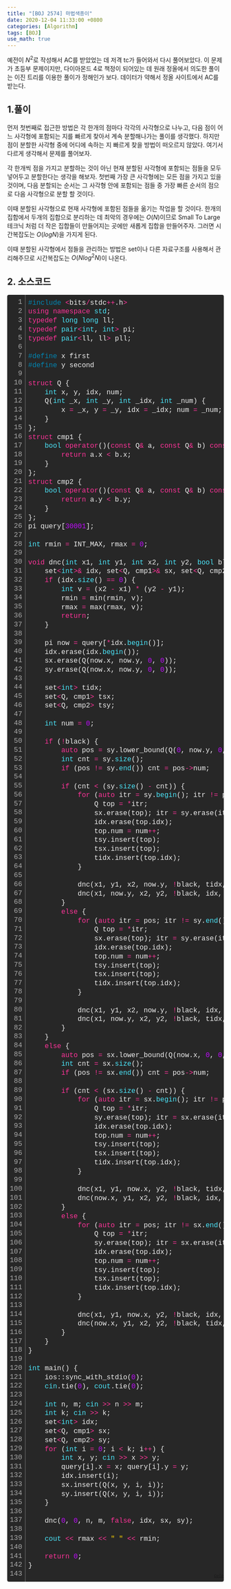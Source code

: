 ```yaml
---
title: "[BOJ 2574] 마법색종이"
date: 2020-12-04 11:33:00 +0800
categories: [Algorithm]
tags: [BOJ]
use_math: true
---
```




  예전이 $N^2$로 작성해서 AC를 받았었는 데 저격 tc가 들어와서 다시 풀어보았다. 이 문제가 초등부 문제이지만, 다이아몬드 4로 책정이 되어있는 데 원래 정올에서 의도한 풀이는 이진 트리를 이용한 풀이가 정해인가 보다. 데이터가 약해서 정올 사이트에서 AC를 받는다.

## 1.풀이

 먼저 첫번째로 접근한 방법은 각 한개의 점마다 각각의 사각형으로 나누고, 다음 점이 어느 사각형에 포함되는 지를 빠르게 찾아서 계속 분할해나가는 풀이를 생각했다. 하지만 점이 분할한 사각형 중에 어디에 속하는 지 빠르게 찾을 방법이 떠오르지 않았다. 여기서 다르게 생각해서 문제를 풀어보자.

 각 한개씩 점을 가지고 분할하는 것이 아닌 현재 분할된 사각형에 포함되는 점들을 모두 넣어두고 분할한다는 생각을 해보자. 첫번째 가장 큰 사각형에는 모든 점을 가지고 있을 것이며, 다음 분할되는 순서는 그 사각형 안에 포함되는 점들 중 가장 빠른 순서의 점으로 다음 사각형으로 분할 할 것이다.

 이때 분할된 사각형으로 현재 사각형에 포함된 점들을 옮기는 작업을 할 것이다. 한개의 집합에서 두개의 집합으로 분리하는 데 최악의 경우에는 $O(N)$이므로 Small To Large 테크닉 처럼 더 작은 집합들이 만들어지는 곳에만 새롭게 집합을 만들어주자. 그러면 시간복잡도는 $O(logN)$을 가지게 된다.

 이때 분할된 사각형에서 점들을 관리하는 방법은 set이나 다른 자료구조를 사용해서 관리해주므로 시간복잡도는 $O(Nlog^2N)$이 나온다.

## 2. 소스코드

 <div class="colorscripter-code" style="color:#f0f0f0;font-family:Consolas, 'Liberation Mono', Menlo, Courier, monospace !important; position:relative !important;overflow:auto"><table class="colorscripter-code-table" style="margin:0;padding:0;border:none;background-color:#272727;border-radius:4px;" cellspacing="0" cellpadding="0"><tr><td style="padding:6px;border-right:2px solid #4f4f4f"><div style="margin:0;padding:0;word-break:normal;text-align:right;color:#aaa;font-family:Consolas, 'Liberation Mono', Menlo, Courier, monospace !important;line-height:130%"><div style="line-height:130%">1</div><div style="line-height:130%">2</div><div style="line-height:130%">3</div><div style="line-height:130%">4</div><div style="line-height:130%">5</div><div style="line-height:130%">6</div><div style="line-height:130%">7</div><div style="line-height:130%">8</div><div style="line-height:130%">9</div><div style="line-height:130%">10</div><div style="line-height:130%">11</div><div style="line-height:130%">12</div><div style="line-height:130%">13</div><div style="line-height:130%">14</div><div style="line-height:130%">15</div><div style="line-height:130%">16</div><div style="line-height:130%">17</div><div style="line-height:130%">18</div><div style="line-height:130%">19</div><div style="line-height:130%">20</div><div style="line-height:130%">21</div><div style="line-height:130%">22</div><div style="line-height:130%">23</div><div style="line-height:130%">24</div><div style="line-height:130%">25</div><div style="line-height:130%">26</div><div style="line-height:130%">27</div><div style="line-height:130%">28</div><div style="line-height:130%">29</div><div style="line-height:130%">30</div><div style="line-height:130%">31</div><div style="line-height:130%">32</div><div style="line-height:130%">33</div><div style="line-height:130%">34</div><div style="line-height:130%">35</div><div style="line-height:130%">36</div><div style="line-height:130%">37</div><div style="line-height:130%">38</div><div style="line-height:130%">39</div><div style="line-height:130%">40</div><div style="line-height:130%">41</div><div style="line-height:130%">42</div><div style="line-height:130%">43</div><div style="line-height:130%">44</div><div style="line-height:130%">45</div><div style="line-height:130%">46</div><div style="line-height:130%">47</div><div style="line-height:130%">48</div><div style="line-height:130%">49</div><div style="line-height:130%">50</div><div style="line-height:130%">51</div><div style="line-height:130%">52</div><div style="line-height:130%">53</div><div style="line-height:130%">54</div><div style="line-height:130%">55</div><div style="line-height:130%">56</div><div style="line-height:130%">57</div><div style="line-height:130%">58</div><div style="line-height:130%">59</div><div style="line-height:130%">60</div><div style="line-height:130%">61</div><div style="line-height:130%">62</div><div style="line-height:130%">63</div><div style="line-height:130%">64</div><div style="line-height:130%">65</div><div style="line-height:130%">66</div><div style="line-height:130%">67</div><div style="line-height:130%">68</div><div style="line-height:130%">69</div><div style="line-height:130%">70</div><div style="line-height:130%">71</div><div style="line-height:130%">72</div><div style="line-height:130%">73</div><div style="line-height:130%">74</div><div style="line-height:130%">75</div><div style="line-height:130%">76</div><div style="line-height:130%">77</div><div style="line-height:130%">78</div><div style="line-height:130%">79</div><div style="line-height:130%">80</div><div style="line-height:130%">81</div><div style="line-height:130%">82</div><div style="line-height:130%">83</div><div style="line-height:130%">84</div><div style="line-height:130%">85</div><div style="line-height:130%">86</div><div style="line-height:130%">87</div><div style="line-height:130%">88</div><div style="line-height:130%">89</div><div style="line-height:130%">90</div><div style="line-height:130%">91</div><div style="line-height:130%">92</div><div style="line-height:130%">93</div><div style="line-height:130%">94</div><div style="line-height:130%">95</div><div style="line-height:130%">96</div><div style="line-height:130%">97</div><div style="line-height:130%">98</div><div style="line-height:130%">99</div><div style="line-height:130%">100</div><div style="line-height:130%">101</div><div style="line-height:130%">102</div><div style="line-height:130%">103</div><div style="line-height:130%">104</div><div style="line-height:130%">105</div><div style="line-height:130%">106</div><div style="line-height:130%">107</div><div style="line-height:130%">108</div><div style="line-height:130%">109</div><div style="line-height:130%">110</div><div style="line-height:130%">111</div><div style="line-height:130%">112</div><div style="line-height:130%">113</div><div style="line-height:130%">114</div><div style="line-height:130%">115</div><div style="line-height:130%">116</div><div style="line-height:130%">117</div><div style="line-height:130%">118</div><div style="line-height:130%">119</div><div style="line-height:130%">120</div><div style="line-height:130%">121</div><div style="line-height:130%">122</div><div style="line-height:130%">123</div><div style="line-height:130%">124</div><div style="line-height:130%">125</div><div style="line-height:130%">126</div><div style="line-height:130%">127</div><div style="line-height:130%">128</div><div style="line-height:130%">129</div><div style="line-height:130%">130</div><div style="line-height:130%">131</div><div style="line-height:130%">132</div><div style="line-height:130%">133</div><div style="line-height:130%">134</div><div style="line-height:130%">135</div><div style="line-height:130%">136</div><div style="line-height:130%">137</div><div style="line-height:130%">138</div><div style="line-height:130%">139</div><div style="line-height:130%">140</div><div style="line-height:130%">141</div><div style="line-height:130%">142</div><div style="line-height:130%">143</div></div></td><td style="padding:6px 0;text-align:left"><div style="margin:0;padding:0;color:#f0f0f0;font-family:Consolas, 'Liberation Mono', Menlo, Courier, monospace !important;line-height:130%"><div style="padding:0 6px; white-space:pre; line-height:130%"><span style="color:#0086b3">#include</span>&nbsp;<span style="color:#aaffaa"></span><span style="color:#ff3399">&lt;</span>bits<span style="color:#aaffaa"></span><span style="color:#ff3399">/</span>stdc<span style="color:#aaffaa"></span><span style="color:#ff3399">+</span><span style="color:#aaffaa"></span><span style="color:#ff3399">+</span>.h<span style="color:#aaffaa"></span><span style="color:#ff3399">&gt;</span></div><div style="padding:0 6px; white-space:pre; line-height:130%"><span style="color:#ff3399">using</span>&nbsp;<span style="color:#ff3399">namespace</span>&nbsp;<span style="color:#4be6fa">std</span>;</div><div style="padding:0 6px; white-space:pre; line-height:130%"><span style="color:#ff3399">typedef</span>&nbsp;<span style="color:#4be6fa">long</span>&nbsp;<span style="color:#4be6fa">long</span>&nbsp;ll;</div><div style="padding:0 6px; white-space:pre; line-height:130%"><span style="color:#ff3399">typedef</span>&nbsp;<span style="color:#4be6fa">pair</span><span style="color:#ff3399">&lt;</span><span style="color:#4be6fa">int</span>,&nbsp;<span style="color:#4be6fa">int</span><span style="color:#ff3399">&gt;</span>&nbsp;pi;</div><div style="padding:0 6px; white-space:pre; line-height:130%"><span style="color:#ff3399">typedef</span>&nbsp;<span style="color:#4be6fa">pair</span><span style="color:#ff3399">&lt;</span>ll,&nbsp;ll<span style="color:#aaffaa"></span><span style="color:#ff3399">&gt;</span>&nbsp;pll;</div><div style="padding:0 6px; white-space:pre; line-height:130%">&nbsp;</div><div style="padding:0 6px; white-space:pre; line-height:130%"><span style="color:#0086b3">#define</span>&nbsp;x&nbsp;first</div><div style="padding:0 6px; white-space:pre; line-height:130%"><span style="color:#0086b3">#define</span>&nbsp;y&nbsp;second</div><div style="padding:0 6px; white-space:pre; line-height:130%">&nbsp;</div><div style="padding:0 6px; white-space:pre; line-height:130%"><span style="color:#ff3399">struct</span>&nbsp;Q&nbsp;{</div><div style="padding:0 6px; white-space:pre; line-height:130%">&nbsp;&nbsp;&nbsp;&nbsp;<span style="color:#4be6fa">int</span>&nbsp;x,&nbsp;y,&nbsp;idx,&nbsp;num;</div><div style="padding:0 6px; white-space:pre; line-height:130%">&nbsp;&nbsp;&nbsp;&nbsp;Q(<span style="color:#4be6fa">int</span>&nbsp;_x,&nbsp;<span style="color:#4be6fa">int</span>&nbsp;_y,&nbsp;<span style="color:#4be6fa">int</span>&nbsp;_idx,&nbsp;<span style="color:#4be6fa">int</span>&nbsp;_num)&nbsp;{</div><div style="padding:0 6px; white-space:pre; line-height:130%">&nbsp;&nbsp;&nbsp;&nbsp;&nbsp;&nbsp;&nbsp;&nbsp;x&nbsp;<span style="color:#aaffaa"></span><span style="color:#ff3399">=</span>&nbsp;_x,&nbsp;y&nbsp;<span style="color:#aaffaa"></span><span style="color:#ff3399">=</span>&nbsp;_y,&nbsp;idx&nbsp;<span style="color:#aaffaa"></span><span style="color:#ff3399">=</span>&nbsp;_idx;&nbsp;num&nbsp;<span style="color:#aaffaa"></span><span style="color:#ff3399">=</span>&nbsp;_num;</div><div style="padding:0 6px; white-space:pre; line-height:130%">&nbsp;&nbsp;&nbsp;&nbsp;}</div><div style="padding:0 6px; white-space:pre; line-height:130%">};</div><div style="padding:0 6px; white-space:pre; line-height:130%"><span style="color:#ff3399">struct</span>&nbsp;cmp1&nbsp;{</div><div style="padding:0 6px; white-space:pre; line-height:130%">&nbsp;&nbsp;&nbsp;&nbsp;<span style="color:#4be6fa">bool</span>&nbsp;<span style="color:#ff3399">operator</span>()(<span style="color:#ff3399">const</span>&nbsp;Q<span style="color:#aaffaa"></span><span style="color:#ff3399">&amp;</span>&nbsp;a,&nbsp;<span style="color:#ff3399">const</span>&nbsp;Q<span style="color:#aaffaa"></span><span style="color:#ff3399">&amp;</span>&nbsp;b)&nbsp;<span style="color:#ff3399">const</span>&nbsp;{</div><div style="padding:0 6px; white-space:pre; line-height:130%">&nbsp;&nbsp;&nbsp;&nbsp;&nbsp;&nbsp;&nbsp;&nbsp;<span style="color:#ff3399">return</span>&nbsp;a.x&nbsp;<span style="color:#aaffaa"></span><span style="color:#ff3399">&lt;</span>&nbsp;b.x;</div><div style="padding:0 6px; white-space:pre; line-height:130%">&nbsp;&nbsp;&nbsp;&nbsp;}</div><div style="padding:0 6px; white-space:pre; line-height:130%">};</div><div style="padding:0 6px; white-space:pre; line-height:130%"><span style="color:#ff3399">struct</span>&nbsp;cmp2&nbsp;{</div><div style="padding:0 6px; white-space:pre; line-height:130%">&nbsp;&nbsp;&nbsp;&nbsp;<span style="color:#4be6fa">bool</span>&nbsp;<span style="color:#ff3399">operator</span>()(<span style="color:#ff3399">const</span>&nbsp;Q<span style="color:#aaffaa"></span><span style="color:#ff3399">&amp;</span>&nbsp;a,&nbsp;<span style="color:#ff3399">const</span>&nbsp;Q<span style="color:#aaffaa"></span><span style="color:#ff3399">&amp;</span>&nbsp;b)&nbsp;<span style="color:#ff3399">const</span>&nbsp;{</div><div style="padding:0 6px; white-space:pre; line-height:130%">&nbsp;&nbsp;&nbsp;&nbsp;&nbsp;&nbsp;&nbsp;&nbsp;<span style="color:#ff3399">return</span>&nbsp;a.y&nbsp;<span style="color:#aaffaa"></span><span style="color:#ff3399">&lt;</span>&nbsp;b.y;</div><div style="padding:0 6px; white-space:pre; line-height:130%">&nbsp;&nbsp;&nbsp;&nbsp;}</div><div style="padding:0 6px; white-space:pre; line-height:130%">};</div><div style="padding:0 6px; white-space:pre; line-height:130%">pi&nbsp;query[<span style="color:#c10aff">30001</span>];</div><div style="padding:0 6px; white-space:pre; line-height:130%">&nbsp;</div><div style="padding:0 6px; white-space:pre; line-height:130%"><span style="color:#4be6fa">int</span>&nbsp;rmin&nbsp;<span style="color:#aaffaa"></span><span style="color:#ff3399">=</span>&nbsp;INT_MAX,&nbsp;rmax&nbsp;<span style="color:#aaffaa"></span><span style="color:#ff3399">=</span>&nbsp;<span style="color:#c10aff">0</span>;</div><div style="padding:0 6px; white-space:pre; line-height:130%">&nbsp;</div><div style="padding:0 6px; white-space:pre; line-height:130%"><span style="color:#ff3399">void</span>&nbsp;dnc(<span style="color:#4be6fa">int</span>&nbsp;x1,&nbsp;<span style="color:#4be6fa">int</span>&nbsp;y1,&nbsp;<span style="color:#4be6fa">int</span>&nbsp;x2,&nbsp;<span style="color:#4be6fa">int</span>&nbsp;y2,&nbsp;<span style="color:#4be6fa">bool</span>&nbsp;black,&nbsp;</div><div style="padding:0 6px; white-space:pre; line-height:130%">&nbsp;&nbsp;&nbsp;&nbsp;set<span style="color:#aaffaa"></span><span style="color:#ff3399">&lt;</span><span style="color:#4be6fa">int</span><span style="color:#ff3399">&gt;</span><span style="color:#aaffaa"></span><span style="color:#ff3399">&amp;</span>&nbsp;idx,&nbsp;set<span style="color:#aaffaa"></span><span style="color:#ff3399">&lt;</span>Q,&nbsp;cmp1<span style="color:#aaffaa"></span><span style="color:#ff3399">&gt;</span><span style="color:#aaffaa"></span><span style="color:#ff3399">&amp;</span>&nbsp;sx,&nbsp;set<span style="color:#aaffaa"></span><span style="color:#ff3399">&lt;</span>Q,&nbsp;cmp2<span style="color:#aaffaa"></span><span style="color:#ff3399">&gt;</span><span style="color:#aaffaa"></span><span style="color:#ff3399">&amp;</span>&nbsp;sy)&nbsp;{</div><div style="padding:0 6px; white-space:pre; line-height:130%">&nbsp;&nbsp;&nbsp;&nbsp;<span style="color:#ff3399">if</span>&nbsp;(idx.<span style="color:#4be6fa">size</span>()&nbsp;<span style="color:#aaffaa"></span><span style="color:#ff3399">=</span><span style="color:#aaffaa"></span><span style="color:#ff3399">=</span>&nbsp;<span style="color:#c10aff">0</span>)&nbsp;{</div><div style="padding:0 6px; white-space:pre; line-height:130%">&nbsp;&nbsp;&nbsp;&nbsp;&nbsp;&nbsp;&nbsp;&nbsp;<span style="color:#4be6fa">int</span>&nbsp;v&nbsp;<span style="color:#aaffaa"></span><span style="color:#ff3399">=</span>&nbsp;(x2&nbsp;<span style="color:#aaffaa"></span><span style="color:#ff3399">-</span>&nbsp;x1)&nbsp;<span style="color:#aaffaa"></span><span style="color:#ff3399">*</span>&nbsp;(y2&nbsp;<span style="color:#aaffaa"></span><span style="color:#ff3399">-</span>&nbsp;y1);</div><div style="padding:0 6px; white-space:pre; line-height:130%">&nbsp;&nbsp;&nbsp;&nbsp;&nbsp;&nbsp;&nbsp;&nbsp;rmin&nbsp;<span style="color:#aaffaa"></span><span style="color:#ff3399">=</span>&nbsp;min(rmin,&nbsp;v);</div><div style="padding:0 6px; white-space:pre; line-height:130%">&nbsp;&nbsp;&nbsp;&nbsp;&nbsp;&nbsp;&nbsp;&nbsp;rmax&nbsp;<span style="color:#aaffaa"></span><span style="color:#ff3399">=</span>&nbsp;max(rmax,&nbsp;v);</div><div style="padding:0 6px; white-space:pre; line-height:130%">&nbsp;&nbsp;&nbsp;&nbsp;&nbsp;&nbsp;&nbsp;&nbsp;<span style="color:#ff3399">return</span>;</div><div style="padding:0 6px; white-space:pre; line-height:130%">&nbsp;&nbsp;&nbsp;&nbsp;}</div><div style="padding:0 6px; white-space:pre; line-height:130%">&nbsp;</div><div style="padding:0 6px; white-space:pre; line-height:130%">&nbsp;&nbsp;&nbsp;&nbsp;pi&nbsp;now&nbsp;<span style="color:#aaffaa"></span><span style="color:#ff3399">=</span>&nbsp;query[<span style="color:#aaffaa"></span><span style="color:#ff3399">*</span>idx.<span style="color:#4be6fa">begin</span>()];</div><div style="padding:0 6px; white-space:pre; line-height:130%">&nbsp;&nbsp;&nbsp;&nbsp;idx.erase(idx.<span style="color:#4be6fa">begin</span>());</div><div style="padding:0 6px; white-space:pre; line-height:130%">&nbsp;&nbsp;&nbsp;&nbsp;sx.erase(Q(now.x,&nbsp;now.y,&nbsp;<span style="color:#c10aff">0</span>,&nbsp;<span style="color:#c10aff">0</span>));</div><div style="padding:0 6px; white-space:pre; line-height:130%">&nbsp;&nbsp;&nbsp;&nbsp;sy.erase(Q(now.x,&nbsp;now.y,&nbsp;<span style="color:#c10aff">0</span>,&nbsp;<span style="color:#c10aff">0</span>));</div><div style="padding:0 6px; white-space:pre; line-height:130%">&nbsp;</div><div style="padding:0 6px; white-space:pre; line-height:130%">&nbsp;&nbsp;&nbsp;&nbsp;set<span style="color:#aaffaa"></span><span style="color:#ff3399">&lt;</span><span style="color:#4be6fa">int</span><span style="color:#ff3399">&gt;</span>&nbsp;tidx;</div><div style="padding:0 6px; white-space:pre; line-height:130%">&nbsp;&nbsp;&nbsp;&nbsp;set<span style="color:#aaffaa"></span><span style="color:#ff3399">&lt;</span>Q,&nbsp;cmp1<span style="color:#aaffaa"></span><span style="color:#ff3399">&gt;</span>&nbsp;tsx;</div><div style="padding:0 6px; white-space:pre; line-height:130%">&nbsp;&nbsp;&nbsp;&nbsp;set<span style="color:#aaffaa"></span><span style="color:#ff3399">&lt;</span>Q,&nbsp;cmp2<span style="color:#aaffaa"></span><span style="color:#ff3399">&gt;</span>&nbsp;tsy;</div><div style="padding:0 6px; white-space:pre; line-height:130%">&nbsp;</div><div style="padding:0 6px; white-space:pre; line-height:130%">&nbsp;&nbsp;&nbsp;&nbsp;<span style="color:#4be6fa">int</span>&nbsp;num&nbsp;<span style="color:#aaffaa"></span><span style="color:#ff3399">=</span>&nbsp;<span style="color:#c10aff">0</span>;</div><div style="padding:0 6px; white-space:pre; line-height:130%">&nbsp;</div><div style="padding:0 6px; white-space:pre; line-height:130%">&nbsp;&nbsp;&nbsp;&nbsp;<span style="color:#ff3399">if</span>&nbsp;(<span style="color:#aaffaa"></span><span style="color:#ff3399">!</span>black)&nbsp;{</div><div style="padding:0 6px; white-space:pre; line-height:130%">&nbsp;&nbsp;&nbsp;&nbsp;&nbsp;&nbsp;&nbsp;&nbsp;<span style="color:#ff3399">auto</span>&nbsp;pos&nbsp;<span style="color:#aaffaa"></span><span style="color:#ff3399">=</span>&nbsp;sy.lower_bound(Q(<span style="color:#c10aff">0</span>,&nbsp;now.y,&nbsp;<span style="color:#c10aff">0</span>,&nbsp;<span style="color:#c10aff">0</span>));</div><div style="padding:0 6px; white-space:pre; line-height:130%">&nbsp;&nbsp;&nbsp;&nbsp;&nbsp;&nbsp;&nbsp;&nbsp;<span style="color:#4be6fa">int</span>&nbsp;cnt&nbsp;<span style="color:#aaffaa"></span><span style="color:#ff3399">=</span>&nbsp;sy.<span style="color:#4be6fa">size</span>();</div><div style="padding:0 6px; white-space:pre; line-height:130%">&nbsp;&nbsp;&nbsp;&nbsp;&nbsp;&nbsp;&nbsp;&nbsp;<span style="color:#ff3399">if</span>&nbsp;(pos&nbsp;<span style="color:#aaffaa"></span><span style="color:#ff3399">!</span><span style="color:#aaffaa"></span><span style="color:#ff3399">=</span>&nbsp;sy.<span style="color:#4be6fa">end</span>())&nbsp;cnt&nbsp;<span style="color:#aaffaa"></span><span style="color:#ff3399">=</span>&nbsp;pos<span style="color:#aaffaa"></span><span style="color:#ff3399">-</span><span style="color:#aaffaa"></span><span style="color:#ff3399">&gt;</span>num;</div><div style="padding:0 6px; white-space:pre; line-height:130%">&nbsp;</div><div style="padding:0 6px; white-space:pre; line-height:130%">&nbsp;&nbsp;&nbsp;&nbsp;&nbsp;&nbsp;&nbsp;&nbsp;<span style="color:#ff3399">if</span>&nbsp;(cnt&nbsp;<span style="color:#aaffaa"></span><span style="color:#ff3399">&lt;</span>&nbsp;(sy.<span style="color:#4be6fa">size</span>()&nbsp;<span style="color:#aaffaa"></span><span style="color:#ff3399">-</span>&nbsp;cnt))&nbsp;{</div><div style="padding:0 6px; white-space:pre; line-height:130%">&nbsp;&nbsp;&nbsp;&nbsp;&nbsp;&nbsp;&nbsp;&nbsp;&nbsp;&nbsp;&nbsp;&nbsp;<span style="color:#ff3399">for</span>&nbsp;(<span style="color:#ff3399">auto</span>&nbsp;itr&nbsp;<span style="color:#aaffaa"></span><span style="color:#ff3399">=</span>&nbsp;sy.<span style="color:#4be6fa">begin</span>();&nbsp;itr&nbsp;<span style="color:#aaffaa"></span><span style="color:#ff3399">!</span><span style="color:#aaffaa"></span><span style="color:#ff3399">=</span>&nbsp;pos;)&nbsp;{</div><div style="padding:0 6px; white-space:pre; line-height:130%">&nbsp;&nbsp;&nbsp;&nbsp;&nbsp;&nbsp;&nbsp;&nbsp;&nbsp;&nbsp;&nbsp;&nbsp;&nbsp;&nbsp;&nbsp;&nbsp;Q&nbsp;top&nbsp;<span style="color:#aaffaa"></span><span style="color:#ff3399">=</span>&nbsp;<span style="color:#aaffaa"></span><span style="color:#ff3399">*</span>itr;</div><div style="padding:0 6px; white-space:pre; line-height:130%">&nbsp;&nbsp;&nbsp;&nbsp;&nbsp;&nbsp;&nbsp;&nbsp;&nbsp;&nbsp;&nbsp;&nbsp;&nbsp;&nbsp;&nbsp;&nbsp;sx.erase(top);&nbsp;itr&nbsp;<span style="color:#aaffaa"></span><span style="color:#ff3399">=</span>&nbsp;sy.erase(itr);</div><div style="padding:0 6px; white-space:pre; line-height:130%">&nbsp;&nbsp;&nbsp;&nbsp;&nbsp;&nbsp;&nbsp;&nbsp;&nbsp;&nbsp;&nbsp;&nbsp;&nbsp;&nbsp;&nbsp;&nbsp;idx.erase(top.idx);</div><div style="padding:0 6px; white-space:pre; line-height:130%">&nbsp;&nbsp;&nbsp;&nbsp;&nbsp;&nbsp;&nbsp;&nbsp;&nbsp;&nbsp;&nbsp;&nbsp;&nbsp;&nbsp;&nbsp;&nbsp;top.num&nbsp;<span style="color:#aaffaa"></span><span style="color:#ff3399">=</span>&nbsp;num<span style="color:#aaffaa"></span><span style="color:#ff3399">+</span><span style="color:#aaffaa"></span><span style="color:#ff3399">+</span>;</div><div style="padding:0 6px; white-space:pre; line-height:130%">&nbsp;&nbsp;&nbsp;&nbsp;&nbsp;&nbsp;&nbsp;&nbsp;&nbsp;&nbsp;&nbsp;&nbsp;&nbsp;&nbsp;&nbsp;&nbsp;tsy.insert(top);</div><div style="padding:0 6px; white-space:pre; line-height:130%">&nbsp;&nbsp;&nbsp;&nbsp;&nbsp;&nbsp;&nbsp;&nbsp;&nbsp;&nbsp;&nbsp;&nbsp;&nbsp;&nbsp;&nbsp;&nbsp;tsx.insert(top);</div><div style="padding:0 6px; white-space:pre; line-height:130%">&nbsp;&nbsp;&nbsp;&nbsp;&nbsp;&nbsp;&nbsp;&nbsp;&nbsp;&nbsp;&nbsp;&nbsp;&nbsp;&nbsp;&nbsp;&nbsp;tidx.insert(top.idx);</div><div style="padding:0 6px; white-space:pre; line-height:130%">&nbsp;&nbsp;&nbsp;&nbsp;&nbsp;&nbsp;&nbsp;&nbsp;&nbsp;&nbsp;&nbsp;&nbsp;}</div><div style="padding:0 6px; white-space:pre; line-height:130%">&nbsp;</div><div style="padding:0 6px; white-space:pre; line-height:130%">&nbsp;&nbsp;&nbsp;&nbsp;&nbsp;&nbsp;&nbsp;&nbsp;&nbsp;&nbsp;&nbsp;&nbsp;dnc(x1,&nbsp;y1,&nbsp;x2,&nbsp;now.y,&nbsp;<span style="color:#aaffaa"></span><span style="color:#ff3399">!</span>black,&nbsp;tidx,&nbsp;tsx,&nbsp;tsy);</div><div style="padding:0 6px; white-space:pre; line-height:130%">&nbsp;&nbsp;&nbsp;&nbsp;&nbsp;&nbsp;&nbsp;&nbsp;&nbsp;&nbsp;&nbsp;&nbsp;dnc(x1,&nbsp;now.y,&nbsp;x2,&nbsp;y2,&nbsp;<span style="color:#aaffaa"></span><span style="color:#ff3399">!</span>black,&nbsp;idx,&nbsp;sx,&nbsp;sy);</div><div style="padding:0 6px; white-space:pre; line-height:130%">&nbsp;&nbsp;&nbsp;&nbsp;&nbsp;&nbsp;&nbsp;&nbsp;}</div><div style="padding:0 6px; white-space:pre; line-height:130%">&nbsp;&nbsp;&nbsp;&nbsp;&nbsp;&nbsp;&nbsp;&nbsp;<span style="color:#ff3399">else</span>&nbsp;{</div><div style="padding:0 6px; white-space:pre; line-height:130%">&nbsp;&nbsp;&nbsp;&nbsp;&nbsp;&nbsp;&nbsp;&nbsp;&nbsp;&nbsp;&nbsp;&nbsp;<span style="color:#ff3399">for</span>&nbsp;(<span style="color:#ff3399">auto</span>&nbsp;itr&nbsp;<span style="color:#aaffaa"></span><span style="color:#ff3399">=</span>&nbsp;pos;&nbsp;itr&nbsp;<span style="color:#aaffaa"></span><span style="color:#ff3399">!</span><span style="color:#aaffaa"></span><span style="color:#ff3399">=</span>&nbsp;sy.<span style="color:#4be6fa">end</span>();)&nbsp;{</div><div style="padding:0 6px; white-space:pre; line-height:130%">&nbsp;&nbsp;&nbsp;&nbsp;&nbsp;&nbsp;&nbsp;&nbsp;&nbsp;&nbsp;&nbsp;&nbsp;&nbsp;&nbsp;&nbsp;&nbsp;Q&nbsp;top&nbsp;<span style="color:#aaffaa"></span><span style="color:#ff3399">=</span>&nbsp;<span style="color:#aaffaa"></span><span style="color:#ff3399">*</span>itr;</div><div style="padding:0 6px; white-space:pre; line-height:130%">&nbsp;&nbsp;&nbsp;&nbsp;&nbsp;&nbsp;&nbsp;&nbsp;&nbsp;&nbsp;&nbsp;&nbsp;&nbsp;&nbsp;&nbsp;&nbsp;sx.erase(top);&nbsp;itr&nbsp;<span style="color:#aaffaa"></span><span style="color:#ff3399">=</span>&nbsp;sy.erase(itr);&nbsp;</div><div style="padding:0 6px; white-space:pre; line-height:130%">&nbsp;&nbsp;&nbsp;&nbsp;&nbsp;&nbsp;&nbsp;&nbsp;&nbsp;&nbsp;&nbsp;&nbsp;&nbsp;&nbsp;&nbsp;&nbsp;idx.erase(top.idx);</div><div style="padding:0 6px; white-space:pre; line-height:130%">&nbsp;&nbsp;&nbsp;&nbsp;&nbsp;&nbsp;&nbsp;&nbsp;&nbsp;&nbsp;&nbsp;&nbsp;&nbsp;&nbsp;&nbsp;&nbsp;top.num&nbsp;<span style="color:#aaffaa"></span><span style="color:#ff3399">=</span>&nbsp;num<span style="color:#aaffaa"></span><span style="color:#ff3399">+</span><span style="color:#aaffaa"></span><span style="color:#ff3399">+</span>;</div><div style="padding:0 6px; white-space:pre; line-height:130%">&nbsp;&nbsp;&nbsp;&nbsp;&nbsp;&nbsp;&nbsp;&nbsp;&nbsp;&nbsp;&nbsp;&nbsp;&nbsp;&nbsp;&nbsp;&nbsp;tsy.insert(top);</div><div style="padding:0 6px; white-space:pre; line-height:130%">&nbsp;&nbsp;&nbsp;&nbsp;&nbsp;&nbsp;&nbsp;&nbsp;&nbsp;&nbsp;&nbsp;&nbsp;&nbsp;&nbsp;&nbsp;&nbsp;tsx.insert(top);</div><div style="padding:0 6px; white-space:pre; line-height:130%">&nbsp;&nbsp;&nbsp;&nbsp;&nbsp;&nbsp;&nbsp;&nbsp;&nbsp;&nbsp;&nbsp;&nbsp;&nbsp;&nbsp;&nbsp;&nbsp;tidx.insert(top.idx);</div><div style="padding:0 6px; white-space:pre; line-height:130%">&nbsp;&nbsp;&nbsp;&nbsp;&nbsp;&nbsp;&nbsp;&nbsp;&nbsp;&nbsp;&nbsp;&nbsp;}</div><div style="padding:0 6px; white-space:pre; line-height:130%">&nbsp;</div><div style="padding:0 6px; white-space:pre; line-height:130%">&nbsp;&nbsp;&nbsp;&nbsp;&nbsp;&nbsp;&nbsp;&nbsp;&nbsp;&nbsp;&nbsp;&nbsp;dnc(x1,&nbsp;y1,&nbsp;x2,&nbsp;now.y,&nbsp;<span style="color:#aaffaa"></span><span style="color:#ff3399">!</span>black,&nbsp;idx,&nbsp;sx,&nbsp;sy);</div><div style="padding:0 6px; white-space:pre; line-height:130%">&nbsp;&nbsp;&nbsp;&nbsp;&nbsp;&nbsp;&nbsp;&nbsp;&nbsp;&nbsp;&nbsp;&nbsp;dnc(x1,&nbsp;now.y,&nbsp;x2,&nbsp;y2,&nbsp;<span style="color:#aaffaa"></span><span style="color:#ff3399">!</span>black,&nbsp;tidx,&nbsp;tsx,&nbsp;tsy);</div><div style="padding:0 6px; white-space:pre; line-height:130%">&nbsp;&nbsp;&nbsp;&nbsp;&nbsp;&nbsp;&nbsp;&nbsp;}</div><div style="padding:0 6px; white-space:pre; line-height:130%">&nbsp;&nbsp;&nbsp;&nbsp;}</div><div style="padding:0 6px; white-space:pre; line-height:130%">&nbsp;&nbsp;&nbsp;&nbsp;<span style="color:#ff3399">else</span>&nbsp;{</div><div style="padding:0 6px; white-space:pre; line-height:130%">&nbsp;&nbsp;&nbsp;&nbsp;&nbsp;&nbsp;&nbsp;&nbsp;<span style="color:#ff3399">auto</span>&nbsp;pos&nbsp;<span style="color:#aaffaa"></span><span style="color:#ff3399">=</span>&nbsp;sx.lower_bound(Q(now.x,&nbsp;<span style="color:#c10aff">0</span>,&nbsp;<span style="color:#c10aff">0</span>,&nbsp;<span style="color:#c10aff">0</span>));</div><div style="padding:0 6px; white-space:pre; line-height:130%">&nbsp;&nbsp;&nbsp;&nbsp;&nbsp;&nbsp;&nbsp;&nbsp;<span style="color:#4be6fa">int</span>&nbsp;cnt&nbsp;<span style="color:#aaffaa"></span><span style="color:#ff3399">=</span>&nbsp;sx.<span style="color:#4be6fa">size</span>();</div><div style="padding:0 6px; white-space:pre; line-height:130%">&nbsp;&nbsp;&nbsp;&nbsp;&nbsp;&nbsp;&nbsp;&nbsp;<span style="color:#ff3399">if</span>&nbsp;(pos&nbsp;<span style="color:#aaffaa"></span><span style="color:#ff3399">!</span><span style="color:#aaffaa"></span><span style="color:#ff3399">=</span>&nbsp;sx.<span style="color:#4be6fa">end</span>())&nbsp;cnt&nbsp;<span style="color:#aaffaa"></span><span style="color:#ff3399">=</span>&nbsp;pos<span style="color:#aaffaa"></span><span style="color:#ff3399">-</span><span style="color:#aaffaa"></span><span style="color:#ff3399">&gt;</span>num;</div><div style="padding:0 6px; white-space:pre; line-height:130%">&nbsp;</div><div style="padding:0 6px; white-space:pre; line-height:130%">&nbsp;&nbsp;&nbsp;&nbsp;&nbsp;&nbsp;&nbsp;&nbsp;<span style="color:#ff3399">if</span>&nbsp;(cnt&nbsp;<span style="color:#aaffaa"></span><span style="color:#ff3399">&lt;</span>&nbsp;(sx.<span style="color:#4be6fa">size</span>()&nbsp;<span style="color:#aaffaa"></span><span style="color:#ff3399">-</span>&nbsp;cnt))&nbsp;{</div><div style="padding:0 6px; white-space:pre; line-height:130%">&nbsp;&nbsp;&nbsp;&nbsp;&nbsp;&nbsp;&nbsp;&nbsp;&nbsp;&nbsp;&nbsp;&nbsp;<span style="color:#ff3399">for</span>&nbsp;(<span style="color:#ff3399">auto</span>&nbsp;itr&nbsp;<span style="color:#aaffaa"></span><span style="color:#ff3399">=</span>&nbsp;sx.<span style="color:#4be6fa">begin</span>();&nbsp;itr&nbsp;<span style="color:#aaffaa"></span><span style="color:#ff3399">!</span><span style="color:#aaffaa"></span><span style="color:#ff3399">=</span>&nbsp;pos;)&nbsp;{</div><div style="padding:0 6px; white-space:pre; line-height:130%">&nbsp;&nbsp;&nbsp;&nbsp;&nbsp;&nbsp;&nbsp;&nbsp;&nbsp;&nbsp;&nbsp;&nbsp;&nbsp;&nbsp;&nbsp;&nbsp;Q&nbsp;top&nbsp;<span style="color:#aaffaa"></span><span style="color:#ff3399">=</span>&nbsp;<span style="color:#aaffaa"></span><span style="color:#ff3399">*</span>itr;</div><div style="padding:0 6px; white-space:pre; line-height:130%">&nbsp;&nbsp;&nbsp;&nbsp;&nbsp;&nbsp;&nbsp;&nbsp;&nbsp;&nbsp;&nbsp;&nbsp;&nbsp;&nbsp;&nbsp;&nbsp;sy.erase(top);&nbsp;itr&nbsp;<span style="color:#aaffaa"></span><span style="color:#ff3399">=</span>&nbsp;sx.erase(itr);</div><div style="padding:0 6px; white-space:pre; line-height:130%">&nbsp;&nbsp;&nbsp;&nbsp;&nbsp;&nbsp;&nbsp;&nbsp;&nbsp;&nbsp;&nbsp;&nbsp;&nbsp;&nbsp;&nbsp;&nbsp;idx.erase(top.idx);</div><div style="padding:0 6px; white-space:pre; line-height:130%">&nbsp;&nbsp;&nbsp;&nbsp;&nbsp;&nbsp;&nbsp;&nbsp;&nbsp;&nbsp;&nbsp;&nbsp;&nbsp;&nbsp;&nbsp;&nbsp;top.num&nbsp;<span style="color:#aaffaa"></span><span style="color:#ff3399">=</span>&nbsp;num<span style="color:#aaffaa"></span><span style="color:#ff3399">+</span><span style="color:#aaffaa"></span><span style="color:#ff3399">+</span>;</div><div style="padding:0 6px; white-space:pre; line-height:130%">&nbsp;&nbsp;&nbsp;&nbsp;&nbsp;&nbsp;&nbsp;&nbsp;&nbsp;&nbsp;&nbsp;&nbsp;&nbsp;&nbsp;&nbsp;&nbsp;tsy.insert(top);</div><div style="padding:0 6px; white-space:pre; line-height:130%">&nbsp;&nbsp;&nbsp;&nbsp;&nbsp;&nbsp;&nbsp;&nbsp;&nbsp;&nbsp;&nbsp;&nbsp;&nbsp;&nbsp;&nbsp;&nbsp;tsx.insert(top);</div><div style="padding:0 6px; white-space:pre; line-height:130%">&nbsp;&nbsp;&nbsp;&nbsp;&nbsp;&nbsp;&nbsp;&nbsp;&nbsp;&nbsp;&nbsp;&nbsp;&nbsp;&nbsp;&nbsp;&nbsp;tidx.insert(top.idx);</div><div style="padding:0 6px; white-space:pre; line-height:130%">&nbsp;&nbsp;&nbsp;&nbsp;&nbsp;&nbsp;&nbsp;&nbsp;&nbsp;&nbsp;&nbsp;&nbsp;}</div><div style="padding:0 6px; white-space:pre; line-height:130%">&nbsp;</div><div style="padding:0 6px; white-space:pre; line-height:130%">&nbsp;&nbsp;&nbsp;&nbsp;&nbsp;&nbsp;&nbsp;&nbsp;&nbsp;&nbsp;&nbsp;&nbsp;dnc(x1,&nbsp;y1,&nbsp;now.x,&nbsp;y2,&nbsp;<span style="color:#aaffaa"></span><span style="color:#ff3399">!</span>black,&nbsp;tidx,&nbsp;tsx,&nbsp;tsy);</div><div style="padding:0 6px; white-space:pre; line-height:130%">&nbsp;&nbsp;&nbsp;&nbsp;&nbsp;&nbsp;&nbsp;&nbsp;&nbsp;&nbsp;&nbsp;&nbsp;dnc(now.x,&nbsp;y1,&nbsp;x2,&nbsp;y2,&nbsp;<span style="color:#aaffaa"></span><span style="color:#ff3399">!</span>black,&nbsp;idx,&nbsp;sx,&nbsp;sy);</div><div style="padding:0 6px; white-space:pre; line-height:130%">&nbsp;&nbsp;&nbsp;&nbsp;&nbsp;&nbsp;&nbsp;&nbsp;}</div><div style="padding:0 6px; white-space:pre; line-height:130%">&nbsp;&nbsp;&nbsp;&nbsp;&nbsp;&nbsp;&nbsp;&nbsp;<span style="color:#ff3399">else</span>&nbsp;{</div><div style="padding:0 6px; white-space:pre; line-height:130%">&nbsp;&nbsp;&nbsp;&nbsp;&nbsp;&nbsp;&nbsp;&nbsp;&nbsp;&nbsp;&nbsp;&nbsp;<span style="color:#ff3399">for</span>&nbsp;(<span style="color:#ff3399">auto</span>&nbsp;itr&nbsp;<span style="color:#aaffaa"></span><span style="color:#ff3399">=</span>&nbsp;pos;&nbsp;itr&nbsp;<span style="color:#aaffaa"></span><span style="color:#ff3399">!</span><span style="color:#aaffaa"></span><span style="color:#ff3399">=</span>&nbsp;sx.<span style="color:#4be6fa">end</span>();)&nbsp;{</div><div style="padding:0 6px; white-space:pre; line-height:130%">&nbsp;&nbsp;&nbsp;&nbsp;&nbsp;&nbsp;&nbsp;&nbsp;&nbsp;&nbsp;&nbsp;&nbsp;&nbsp;&nbsp;&nbsp;&nbsp;Q&nbsp;top&nbsp;<span style="color:#aaffaa"></span><span style="color:#ff3399">=</span>&nbsp;<span style="color:#aaffaa"></span><span style="color:#ff3399">*</span>itr;</div><div style="padding:0 6px; white-space:pre; line-height:130%">&nbsp;&nbsp;&nbsp;&nbsp;&nbsp;&nbsp;&nbsp;&nbsp;&nbsp;&nbsp;&nbsp;&nbsp;&nbsp;&nbsp;&nbsp;&nbsp;sy.erase(top);&nbsp;itr&nbsp;<span style="color:#aaffaa"></span><span style="color:#ff3399">=</span>&nbsp;sx.erase(itr);</div><div style="padding:0 6px; white-space:pre; line-height:130%">&nbsp;&nbsp;&nbsp;&nbsp;&nbsp;&nbsp;&nbsp;&nbsp;&nbsp;&nbsp;&nbsp;&nbsp;&nbsp;&nbsp;&nbsp;&nbsp;idx.erase(top.idx);</div><div style="padding:0 6px; white-space:pre; line-height:130%">&nbsp;&nbsp;&nbsp;&nbsp;&nbsp;&nbsp;&nbsp;&nbsp;&nbsp;&nbsp;&nbsp;&nbsp;&nbsp;&nbsp;&nbsp;&nbsp;top.num&nbsp;<span style="color:#aaffaa"></span><span style="color:#ff3399">=</span>&nbsp;num<span style="color:#aaffaa"></span><span style="color:#ff3399">+</span><span style="color:#aaffaa"></span><span style="color:#ff3399">+</span>;</div><div style="padding:0 6px; white-space:pre; line-height:130%">&nbsp;&nbsp;&nbsp;&nbsp;&nbsp;&nbsp;&nbsp;&nbsp;&nbsp;&nbsp;&nbsp;&nbsp;&nbsp;&nbsp;&nbsp;&nbsp;tsy.insert(top);</div><div style="padding:0 6px; white-space:pre; line-height:130%">&nbsp;&nbsp;&nbsp;&nbsp;&nbsp;&nbsp;&nbsp;&nbsp;&nbsp;&nbsp;&nbsp;&nbsp;&nbsp;&nbsp;&nbsp;&nbsp;tsx.insert(top);</div><div style="padding:0 6px; white-space:pre; line-height:130%">&nbsp;&nbsp;&nbsp;&nbsp;&nbsp;&nbsp;&nbsp;&nbsp;&nbsp;&nbsp;&nbsp;&nbsp;&nbsp;&nbsp;&nbsp;&nbsp;tidx.insert(top.idx);</div><div style="padding:0 6px; white-space:pre; line-height:130%">&nbsp;&nbsp;&nbsp;&nbsp;&nbsp;&nbsp;&nbsp;&nbsp;&nbsp;&nbsp;&nbsp;&nbsp;}</div><div style="padding:0 6px; white-space:pre; line-height:130%">&nbsp;</div><div style="padding:0 6px; white-space:pre; line-height:130%">&nbsp;&nbsp;&nbsp;&nbsp;&nbsp;&nbsp;&nbsp;&nbsp;&nbsp;&nbsp;&nbsp;&nbsp;dnc(x1,&nbsp;y1,&nbsp;now.x,&nbsp;y2,&nbsp;<span style="color:#aaffaa"></span><span style="color:#ff3399">!</span>black,&nbsp;idx,&nbsp;sx,&nbsp;sy);</div><div style="padding:0 6px; white-space:pre; line-height:130%">&nbsp;&nbsp;&nbsp;&nbsp;&nbsp;&nbsp;&nbsp;&nbsp;&nbsp;&nbsp;&nbsp;&nbsp;dnc(now.x,&nbsp;y1,&nbsp;x2,&nbsp;y2,&nbsp;<span style="color:#aaffaa"></span><span style="color:#ff3399">!</span>black,&nbsp;tidx,&nbsp;tsx,&nbsp;tsy);</div><div style="padding:0 6px; white-space:pre; line-height:130%">&nbsp;&nbsp;&nbsp;&nbsp;&nbsp;&nbsp;&nbsp;&nbsp;}</div><div style="padding:0 6px; white-space:pre; line-height:130%">&nbsp;&nbsp;&nbsp;&nbsp;}</div><div style="padding:0 6px; white-space:pre; line-height:130%">}</div><div style="padding:0 6px; white-space:pre; line-height:130%">&nbsp;</div><div style="padding:0 6px; white-space:pre; line-height:130%"><span style="color:#4be6fa">int</span>&nbsp;main()&nbsp;{</div><div style="padding:0 6px; white-space:pre; line-height:130%">&nbsp;&nbsp;&nbsp;&nbsp;ios::sync_with_stdio(<span style="color:#c10aff">0</span>);</div><div style="padding:0 6px; white-space:pre; line-height:130%">&nbsp;&nbsp;&nbsp;&nbsp;<span style="color:#4be6fa">cin</span>.tie(<span style="color:#c10aff">0</span>),&nbsp;<span style="color:#4be6fa">cout</span>.tie(<span style="color:#c10aff">0</span>);</div><div style="padding:0 6px; white-space:pre; line-height:130%">&nbsp;</div><div style="padding:0 6px; white-space:pre; line-height:130%">&nbsp;&nbsp;&nbsp;&nbsp;<span style="color:#4be6fa">int</span>&nbsp;n,&nbsp;m;&nbsp;<span style="color:#4be6fa">cin</span>&nbsp;<span style="color:#aaffaa"></span><span style="color:#ff3399">&gt;</span><span style="color:#aaffaa"></span><span style="color:#ff3399">&gt;</span>&nbsp;n&nbsp;<span style="color:#aaffaa"></span><span style="color:#ff3399">&gt;</span><span style="color:#aaffaa"></span><span style="color:#ff3399">&gt;</span>&nbsp;m;</div><div style="padding:0 6px; white-space:pre; line-height:130%">&nbsp;&nbsp;&nbsp;&nbsp;<span style="color:#4be6fa">int</span>&nbsp;k;&nbsp;<span style="color:#4be6fa">cin</span>&nbsp;<span style="color:#aaffaa"></span><span style="color:#ff3399">&gt;</span><span style="color:#aaffaa"></span><span style="color:#ff3399">&gt;</span>&nbsp;k;</div><div style="padding:0 6px; white-space:pre; line-height:130%">&nbsp;&nbsp;&nbsp;&nbsp;set<span style="color:#aaffaa"></span><span style="color:#ff3399">&lt;</span><span style="color:#4be6fa">int</span><span style="color:#ff3399">&gt;</span>&nbsp;idx;</div><div style="padding:0 6px; white-space:pre; line-height:130%">&nbsp;&nbsp;&nbsp;&nbsp;set<span style="color:#aaffaa"></span><span style="color:#ff3399">&lt;</span>Q,&nbsp;cmp1<span style="color:#aaffaa"></span><span style="color:#ff3399">&gt;</span>&nbsp;sx;</div><div style="padding:0 6px; white-space:pre; line-height:130%">&nbsp;&nbsp;&nbsp;&nbsp;set<span style="color:#aaffaa"></span><span style="color:#ff3399">&lt;</span>Q,&nbsp;cmp2<span style="color:#aaffaa"></span><span style="color:#ff3399">&gt;</span>&nbsp;sy;</div><div style="padding:0 6px; white-space:pre; line-height:130%">&nbsp;&nbsp;&nbsp;&nbsp;<span style="color:#ff3399">for</span>&nbsp;(<span style="color:#4be6fa">int</span>&nbsp;i&nbsp;<span style="color:#aaffaa"></span><span style="color:#ff3399">=</span>&nbsp;<span style="color:#c10aff">0</span>;&nbsp;i&nbsp;<span style="color:#aaffaa"></span><span style="color:#ff3399">&lt;</span>&nbsp;k;&nbsp;i<span style="color:#aaffaa"></span><span style="color:#ff3399">+</span><span style="color:#aaffaa"></span><span style="color:#ff3399">+</span>)&nbsp;{</div><div style="padding:0 6px; white-space:pre; line-height:130%">&nbsp;&nbsp;&nbsp;&nbsp;&nbsp;&nbsp;&nbsp;&nbsp;<span style="color:#4be6fa">int</span>&nbsp;x,&nbsp;y;&nbsp;<span style="color:#4be6fa">cin</span>&nbsp;<span style="color:#aaffaa"></span><span style="color:#ff3399">&gt;</span><span style="color:#aaffaa"></span><span style="color:#ff3399">&gt;</span>&nbsp;x&nbsp;<span style="color:#aaffaa"></span><span style="color:#ff3399">&gt;</span><span style="color:#aaffaa"></span><span style="color:#ff3399">&gt;</span>&nbsp;y;</div><div style="padding:0 6px; white-space:pre; line-height:130%">&nbsp;&nbsp;&nbsp;&nbsp;&nbsp;&nbsp;&nbsp;&nbsp;query[i].x&nbsp;<span style="color:#aaffaa"></span><span style="color:#ff3399">=</span>&nbsp;x;&nbsp;query[i].y&nbsp;<span style="color:#aaffaa"></span><span style="color:#ff3399">=</span>&nbsp;y;</div><div style="padding:0 6px; white-space:pre; line-height:130%">&nbsp;&nbsp;&nbsp;&nbsp;&nbsp;&nbsp;&nbsp;&nbsp;idx.insert(i);</div><div style="padding:0 6px; white-space:pre; line-height:130%">&nbsp;&nbsp;&nbsp;&nbsp;&nbsp;&nbsp;&nbsp;&nbsp;sx.insert(Q(x,&nbsp;y,&nbsp;i,&nbsp;i));</div><div style="padding:0 6px; white-space:pre; line-height:130%">&nbsp;&nbsp;&nbsp;&nbsp;&nbsp;&nbsp;&nbsp;&nbsp;sy.insert(Q(x,&nbsp;y,&nbsp;i,&nbsp;i));</div><div style="padding:0 6px; white-space:pre; line-height:130%">&nbsp;&nbsp;&nbsp;&nbsp;}</div><div style="padding:0 6px; white-space:pre; line-height:130%">&nbsp;</div><div style="padding:0 6px; white-space:pre; line-height:130%">&nbsp;&nbsp;&nbsp;&nbsp;dnc(<span style="color:#c10aff">0</span>,&nbsp;<span style="color:#c10aff">0</span>,&nbsp;n,&nbsp;m,&nbsp;<span style="color:#ff3399">false</span>,&nbsp;idx,&nbsp;sx,&nbsp;sy);</div><div style="padding:0 6px; white-space:pre; line-height:130%">&nbsp;</div><div style="padding:0 6px; white-space:pre; line-height:130%">&nbsp;&nbsp;&nbsp;&nbsp;<span style="color:#4be6fa">cout</span>&nbsp;<span style="color:#aaffaa"></span><span style="color:#ff3399">&lt;</span><span style="color:#aaffaa"></span><span style="color:#ff3399">&lt;</span>&nbsp;rmax&nbsp;<span style="color:#aaffaa"></span><span style="color:#ff3399">&lt;</span><span style="color:#aaffaa"></span><span style="color:#ff3399">&lt;</span>&nbsp;<span style="color:#ffd500">"&nbsp;"</span>&nbsp;<span style="color:#aaffaa"></span><span style="color:#ff3399">&lt;</span><span style="color:#aaffaa"></span><span style="color:#ff3399">&lt;</span>&nbsp;rmin;</div><div style="padding:0 6px; white-space:pre; line-height:130%">&nbsp;</div><div style="padding:0 6px; white-space:pre; line-height:130%">&nbsp;&nbsp;&nbsp;&nbsp;<span style="color:#ff3399">return</span>&nbsp;<span style="color:#c10aff">0</span>;</div><div style="padding:0 6px; white-space:pre; line-height:130%">}</div><div style="padding:0 6px; white-space:pre; line-height:130%">&nbsp;</div></div><div style="text-align:right;margin-top:-13px;margin-right:5px;font-size:9px;font-style:italic"><a href="http://colorscripter.com/info#e" target="_blank" style="color:#4f4f4ftext-decoration:none">Colored by Color Scripter</a></div></td><td style="vertical-align:bottom;padding:0 2px 4px 0"><a href="http://colorscripter.com/info#e" target="_blank" style="text-decoration:none;color:white"><span style="font-size:9px;word-break:normal;background-color:#4f4f4f;color:white;border-radius:10px;padding:1px">cs</span></a></td></tr></table></div>















